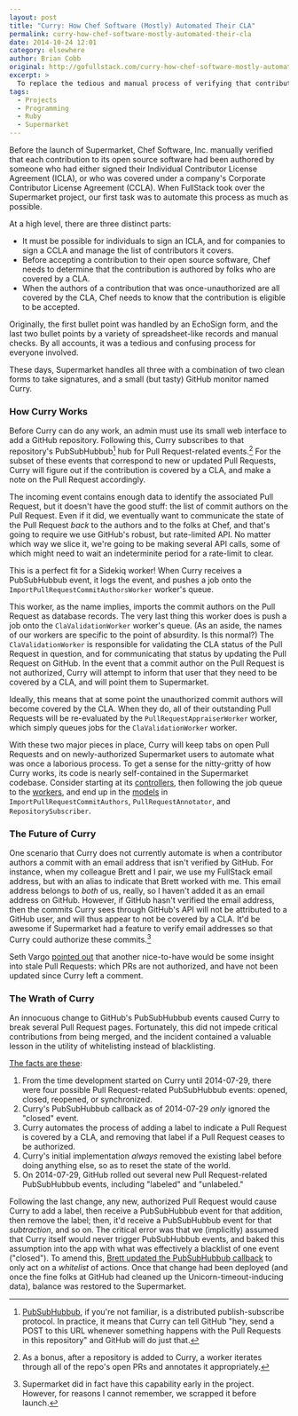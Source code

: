 ```yaml
---
layout: post
title: "Curry: How Chef Software (Mostly) Automated Their CLA"
permalink: curry-how-chef-software-mostly-automated-their-cla
date: 2014-10-24 12:01
category: elsewhere
author: Brian Cobb
original: http://gofullstack.com/curry-how-chef-software-mostly-automated-their-cla
excerpt: >
  To replace the tedious and manual process of verifying that contributors to Chef's Open Source projects were covered by a CLA, FullStack built Curry, a GitHub bot that interfaces with Supermarket to automate CLA-coverage verification.
tags:
  - Projects
  - Programming
  - Ruby
  - Supermarket
---
```


Before the launch of Supermarket, Chef Software, Inc. manually verified that each contribution to its open source software had been authored by someone who had either signed their Individual Contributor License Agreement (ICLA), or who was covered under a company's Corporate Contributor License Agreement (CCLA).
When FullStack took over the Supermarket project, our first task was to automate this process as much as possible.

At a high level, there are three distinct parts:

- It must be possible for individuals to sign an ICLA, and for companies to sign a CCLA and manage the list of contributors it covers.
- Before accepting a contribution to their open source software, Chef needs to determine that the contribution is authored by folks who are covered by a CLA.
- When the authors of a contribution that was once-unauthorized are all covered by the CLA, Chef needs to know that the contribution is eligible to be accepted.

Originally, the first bullet point was handled by an EchoSign form, and the last two bullet points by a variety of spreadsheet-like records and manual checks.
By all accounts, it was a tedious and confusing process for everyone involved.

These days, Supermarket handles all three with a combination of two clean forms to take signatures, and a small (but tasty) GitHub monitor named Curry.

### How Curry Works

Before Curry can do any work, an admin must use its small web interface to add a GitHub repository.
Following this, Curry subscribes to that repository's PubSubHubbub[^1] hub for Pull Request-related events.[^2]
For the subset of these events that correspond to new or updated Pull Requests, Curry will figure out if the contribution is covered by a CLA, and make a note on the Pull Request accordingly.

The incoming event contains enough data to identify the associated Pull Request, but it doesn't have the good stuff: the list of commit authors on the Pull Request.
Even if it did, we eventually want to communicate the state of the Pull Request _back_ to the authors and to the folks at Chef, and that's going to require we use GitHub's robust, but rate-limited API.
No matter which way we slice it, we're going to be making several API calls, some of which might need to wait an indeterminite period for a rate-limit to clear.

This is a perfect fit for a Sidekiq worker!
When Curry receives a PubSubHubbub event, it logs the event, and pushes a job onto the `ImportPullRequestCommitAuthorsWorker` worker's queue.

This worker, as the name implies, imports the commit authors on the Pull Request as database records.
The very last thing this worker does is push a job onto the `ClaValidationWorker` worker's queue.
(As an aside, the names of our workers are specific to the point of absurdity. Is this normal?)
The `ClaValidationWorker` is responsible for validating the CLA status of the Pull Request in question, and for communicating that status by updating the Pull Request on GitHub.
In the event that a commit author on the Pull Request is not authorized, Curry will attempt to inform that user that they need to be covered by a CLA, and will point them to Supermarket.

Ideally, this means that at some point the unauthorized commit authors will become covered by the CLA.
When they do, all of their outstanding Pull Requests will be re-evaluated by the `PullRequestAppraiserWorker` worker, which simply queues jobs for the `ClaValidationWorker` worker.

With these two major pieces in place, Curry will keep tabs on open Pull Requests and on newly-authorized Supermarket users to automate what was once a laborious process.
To get a sense for the nitty-gritty of how Curry works, its code is nearly self-contained in the Supermarket codebase.
Consider starting at its [controllers](https://github.com/opscode/supermarket/tree/79ea1aa2c48913bd0a94600add8a2b079c3b70c7/app/controllers/curry), then following the job queue to the [workers](https://github.com/opscode/supermarket/tree/79ea1aa2c48913bd0a94600add8a2b079c3b70c7/app/workers/curry), and end up in the [models](https://github.com/opscode/supermarket/tree/79ea1aa2c48913bd0a94600add8a2b079c3b70c7/app/models/curry) in `ImportPullRequestCommitAuthors`, `PullRequestAnnotator`, and `RepositorySubscriber`.

### The Future of Curry

One scenario that Curry does not currently automate is when a contributor authors a commit with an email address that isn't verified by GitHub.
For instance, when my colleague Brett and I pair, we use my FullStack email address, but with an alias to indicate that Brett worked with me.
This email address belongs to _both_ of us, really, so I haven't added it as an email address on GitHub.
However, if GitHub hasn't verified the email address, then the commits Curry sees through GitHub's API will not be attributed to a GitHub user, and will thus appear to not be covered by a CLA.
It'd be awesome if Supermarket had a feature to verify email addresses so that Curry could authorize these commits.[^3]

Seth Vargo [pointed out](https://github.com/opscode/supermarket/issues/575) that another nice-to-have would be some insight into stale Pull Requests: which PRs are not authorized, and have not been updated since Curry left a comment.

### The Wrath of Curry

An innocuous change to GitHub's PubSubHubbub events caused Curry to break several Pull Request pages.
Fortunately, this did not impede critical contributions from being merged, and the incident contained a valuable lesson in the utility of whitelisting instead of blacklisting.

[The facts are these](http://tvtropes.org/pmwiki/pmwiki.php/Series/PushingDaisies?from=Main.PushingDaisies):

1. From the time development started on Curry until 2014-07-29, there were four possible Pull Request-related PubSubHubbub events: opened, closed, reopened, or synchronized.
1. Curry's PubSubHubbub callback as of 2014-07-29 _only_ ignored the "closed" event.
1. Curry automates the process of adding a label to indicate a Pull Request is covered by a CLA, and removing that label if a Pull Request ceases to be authorized.
1. Curry's initial implementation _always_ removed the existing label before doing anything else, so as to reset the state of the world.
1. On 2014-07-29, GitHub rolled out several new Pull Request-related PubSubHubbub events, including "labeled" and "unlabeled."

Following the last change, any new, authorized Pull Request would cause Curry to add a label, then receive a PubSubHubbub event for that addition, then remove the label; then, it'd receive a PubSubHubbub event for that _subtraction_, and so on.
The critical error was that we (implicitly) assumed that Curry itself would never trigger PubSubHubbub events, and baked this assumption into the app with what was effectively a blacklist of one event ("closed").
To amend this, [Brett updated the PubSubHubbub callback](https://github.com/opscode/supermarket/commit/9204c7f235b6645c8bd3d5b64a781b0adf30d3f4#diff-1) to only act on a _whitelist_ of actions.
Once that change had been deployed (and once the fine folks at GitHub had cleaned up the Unicorn-timeout-inducing data), balance was restored to the Supermarket.

[^1]: [PubSubHubbub](http://en.wikipedia.org/wiki/PubSubHubbub), if you're not familiar, is a distributed publish-subscribe protocol. In practice, it means that Curry can tell GitHub "hey, send a POST to this URL whenever something happens with the Pull Requests in this repository" and GitHub will do just that.
[^2]: As a bonus, after a repository is added to Curry, a worker iterates through all of the repo's open PRs and annotates it appropriately.
[^3]: Supermarket did in fact have this capability early in the project. However, for reasons I cannot remember, we scrapped it before launch.
